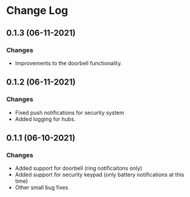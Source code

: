 # Change Log

## 0.1.3 (06-11-2021)

### Changes

* Improvements to the doorbell functionality. 


## 0.1.2 (06-11-2021)

### Changes

* Fixed push notifications for security system
* Added logging for hubs.



## 0.1.1 (06-10-2021)

### Changes

* Added support for doorbell (ring notificaitons only)
* Added support for security keypad (only battery notifications at this time)
* Other small bug fixes
